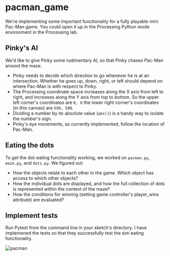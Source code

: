 
# pacman_game

We're implementing some important functionality for a fully playable mini Pac-Man game. 
You could open it up in the Processing Python mode environment in the Processing lab.

## Pinky's AI

We'd like to give Pinky some rudimentary AI, so that Pinky chases Pac-Man around the maze.

* Pinky needs to decide which direction to go whenever he is at an intersection. Whether he goes up, down, right, or left should depend on where Pac-Man is with respect to Pinky.
* The Processing coordinate space increases along the X axis from left to right, and increases along the Y axis from top to bottom. So the upper left corner's coordinates are `0, 0` the lower right corner's coordinates (in this canvas) are `599, 599`.
* Dividing a number by its absolute value (`abs()`) is a handy way to isolate the number's sign.
* Pinky's eye movements, as currently implemented, follow the location of Pac-Man. 

## Eating the dots

To get the dot-eating functionality working, we worked on `pacman.py`, `maze.py`, and `dots.py`. We figured out:  

* How the objects relate to each other in the game. Which object has access to which other objects?
* How the individual dots are displayed, and how the full collection of dots is represented within the context of the maze?
* How the conditions for winning (setting game controller's player_wins attribute) are evaluated?

## Implement tests
Run Pytest from the command line in your sketch's directory. I have implemened the tests so that they successfully test the dot-eating functionality.

![pacman](https://user-images.githubusercontent.com/76242903/129495595-5749a94d-28f2-4709-afcc-e4f41dc2b188.png)
